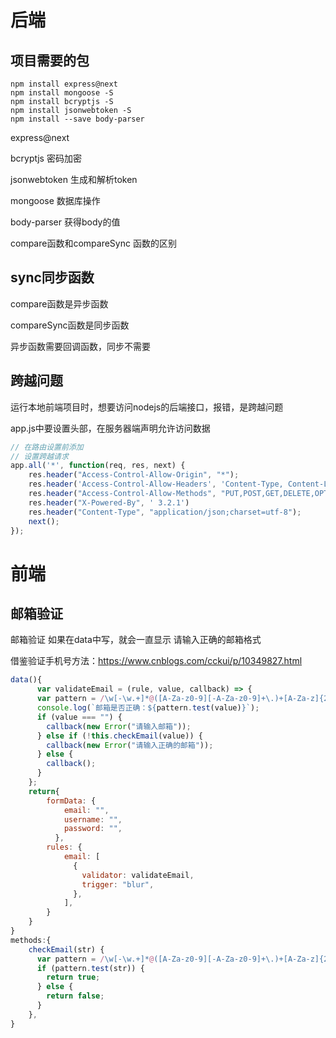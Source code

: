 # 后端

## 项目需要的包

```shell
npm install express@next
npm install mongoose -S
npm install bcryptjs -S
npm install jsonwebtoken -S 
npm install --save body-parser
```

express@next

bcryptjs  密码加密

jsonwebtoken 生成和解析token

mongoose 数据库操作

body-parser  获得body的值

compare函数和compareSync 函数的区别

## sync同步函数

compare函数是异步函数

compareSync函数是同步函数

异步函数需要回调函数，同步不需要

## 跨越问题

运行本地前端项目时，想要访问nodejs的后端接口，报错，是跨越问题

app.js中要设置头部，在服务器端声明允许访问数据

```javascript
// 在路由设置前添加
// 设置跨越请求
app.all('*', function(req, res, next) {
    res.header("Access-Control-Allow-Origin", "*");
    res.header('Access-Control-Allow-Headers', 'Content-Type, Content-Length, Authorization, Accept, X-Requested-With , yourHeaderFeild');
    res.header("Access-Control-Allow-Methods", "PUT,POST,GET,DELETE,OPTIONS");
    res.header("X-Powered-By", ' 3.2.1')
    res.header("Content-Type", "application/json;charset=utf-8");
    next();
});

```

# 前端

## 邮箱验证

邮箱验证 如果在data中写，就会一直显示 请输入正确的邮箱格式

借鉴验证手机号方法：<https://www.cnblogs.com/cckui/p/10349827.html>

```javascript
data(){
      var validateEmail = (rule, value, callback) => {
      var pattern = /\w[-\w.+]*@([A-Za-z0-9][-A-Za-z0-9]+\.)+[A-Za-z]{2,14}/g;
      console.log(`邮箱是否正确：${pattern.test(value)}`);
      if (value === "") {
        callback(new Error("请输入邮箱"));
      } else if (!this.checkEmail(value)) {
        callback(new Error("请输入正确的邮箱"));
      } else {
        callback();
      }
    };
    return{
    	formData: {
            email: "",
            username: "",
            password: "",
          },
        rules: {
            email: [
              {
                validator: validateEmail,
                trigger: "blur",
              },
            ],
        }
    }
} 
methods:{
    checkEmail(str) {
      var pattern = /\w[-\w.+]*@([A-Za-z0-9][-A-Za-z0-9]+\.)+[A-Za-z]{2,14}/g;
      if (pattern.test(str)) {
        return true;
      } else {
        return false;
      }
    },
}
```

